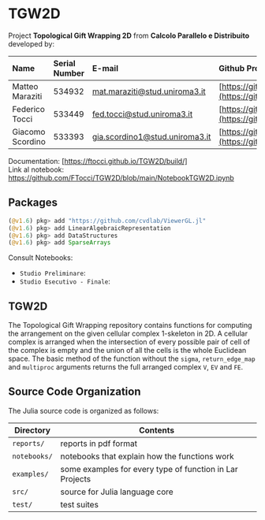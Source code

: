 # TGW2D

Project **Topological Gift Wrapping 2D** from **Calcolo Parallelo e Distribuito** developed by:

| Name| Serial Number | E-mail | Github Profile |  
|:---|:---|:---|:---|  
| Matteo Maraziti | 534932 | mat.maraziti@stud.uniroma3.it | [https://github.com/matteomaraziti](https://github.com/matteomaraziti)|  
| Federico Tocci | 533449 | fed.tocci@stud.uniroma3.it | [https://github.com/FTocci](https://github.com/FTocci) |  
| Giacomo Scordino | 533393 | gia.scordino1@stud.uniroma3.it | [https://github.com/GiacomoScordino](https://github.com/GiacomoScordino)| 

Documentation: [https://ftocci.github.io/TGW2D/build/]  
Link al notebook: https://github.com/FTocci/TGW2D/blob/main/NotebookTGW2D.ipynb

## Packages

```julia
(@v1.6) pkg> add "https://github.com/cvdlab/ViewerGL.jl"
(@v1.6) pkg> add LinearAlgebraicRepresentation
(@v1.6) pkg> add DataStructures
(@v1.6) pkg> add SparseArrays
```

Consult Notebooks:
 - `Studio Preliminare`:
 - `Studio Esecutivo - Finale`:
 
 
## TGW2D

The Topological Gift Wrapping repository contains functions for computing the arrangement on the given cellular complex 1-skeleton in 2D.
A cellular complex is arranged when the intersection of every possible pair of cell
of the complex is empty and the union of all the cells is the whole Euclidean space.
The basic method of the function without the `sigma`, `return_edge_map` and `multiproc` arguments
returns the full arranged complex `V`, `EV` and `FE`.

## Source Code Organization

The Julia source code is organized as follows:

| Directory         | Contents                                                           |
| -                 | -                                                                  |
| `reports/`        | reports in pdf format                                              |
| `notebooks/`      | notebooks that explain how the functions work                      |
| `examples/`       | some examples for every type of function in Lar Projects           |
| `src/`            | source for Julia language core                                     |
| `test/`           | test suites                                                        |
